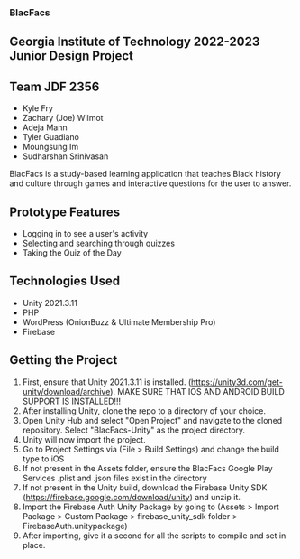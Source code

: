 ### BlacFacs ###
## Georgia Institute of Technology 2022-2023 Junior Design Project ##
## Team JDF 2356 ##
- Kyle Fry
- Zachary (Joe) Wilmot
- Adeja Mann
- Tyler Guadiano
- Moungsung Im
- Sudharshan Srinivasan

BlacFacs is a study-based learning application that teaches Black history and culture through games and interactive questions for the user to answer.

## Prototype Features
- Logging in to see a user's activity
- Selecting and searching through quizzes
- Taking the Quiz of the Day

## Technologies Used
- Unity 2021.3.11
- PHP
- WordPress (OnionBuzz & Ultimate Membership Pro)
- Firebase

## Getting the Project
1. First, ensure that Unity 2021.3.11 is installed. (https://unity3d.com/get-unity/download/archive). MAKE SURE THAT IOS AND ANDROID BUILD SUPPORT IS INSTALLED!!!
2. After installing Unity, clone the repo to a directory of your choice.
3. Open Unity Hub and select "Open Project" and navigate to the cloned repository. Select "BlacFacs-Unity" as the project directory.
4. Unity will now import the project.
5. Go to Project Settings via (File > Build Settings) and change the build type to iOS
6. If not present in the Assets folder, ensure the BlacFacs Google Play Services .plist and .json files exist in the directory
7. If not present in the Unity build, download the Firebase Unity SDK (https://firebase.google.com/download/unity) and unzip it.
8. Import the Firebase Auth Unity Package by going to (Assets > Import Package > Custom Package > firebase_unity_sdk folder > FirebaseAuth.unitypackage)
9. After importing, give it a second for all the scripts to compile and set in place.

